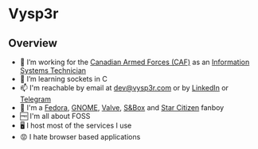 # Vysp3r

## Overview

- 🔭 I’m working for the [Canadian Armed Forces (CAF)](https://forces.ca) as an [Information Systems Technician](https://forces.ca/en/career/information-systems-technician/)
- 🌱 I’m learning sockets in C
- 📫 I'm reachable by email at [dev@vysp3r.com](mailto:dev@vysp3r.com) or by [LinkedIn](https://www.linkedin.com/in/charles-malouin/) or [Telegram](https://t.me/Vysp3r)
- 🤩 I'm a [Fedora](https://fedoraproject.org/), [GNOME](https://www.gnome.org/), [Valve](https://www.valvesoftware.com/), [S&Box](https://sbox.facepunch.com/) and [Star Citizen](https://robertsspaceindustries.com/) fanboy
- 🆓 I'm all about FOSS
- 🖥️ I host most of the services I use
- 😡 I hate browser based applications

